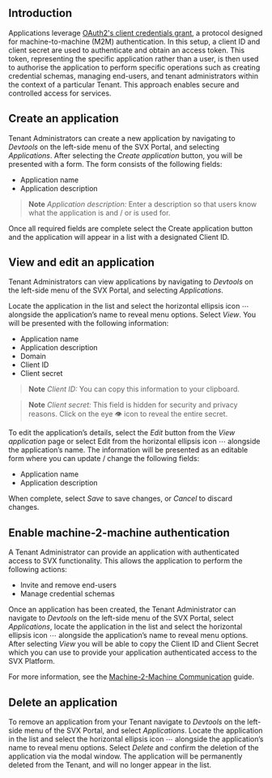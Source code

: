 ## Introduction

Applications leverage [OAuth2's client credentials grant](https://oauth.net/2/grant-types/client-credentials/), a protocol designed for machine-to-machine (M2M) authentication. In this setup, a client ID and client secret are used to authenticate and obtain an access token. This token, representing the specific application rather than a user, is then used to authorise the application to perform specific operations such as creating credential schemas, managing end-users, and tenant administrators within the context of a particular Tenant. This approach enables secure and controlled access for services.

## Create an application

Tenant Administrators can create a new application by navigating to _Devtools_ on the left-side menu of the SVX Portal, and selecting _Applications_. After selecting the _Create application_ button, you will be presented with a form. The form consists of the following fields:
* Application name
* Application description

> **Note**
> _Application description:_ Enter a description so that users know what the application is and / or is used for.

Once all required fields are complete select the Create application button and the application will appear in a list with a designated Client ID.

## View and edit an application

Tenant Administrators can view applications by navigating to _Devtools_ on the left-side menu of the SVX Portal, and selecting _Applications_.

Locate the application in the list and select the horizontal ellipsis icon ⋯ alongside the application’s name to reveal menu options. Select _View_. You will be presented with the following information:
* Application name
* Application description
* Domain
* Client ID
* Client secret

> **Note**
> _Client ID:_ You can copy this information to your clipboard.

> **Note**
> _Client secret:_ This field is hidden for security and privacy reasons. Click on the eye 👁 icon to reveal the entire secret.

To edit the application’s details, select the _Edit_ button from the _View application_ page or select Edit from the horizontal ellipsis icon ⋯ alongside the application’s name. The information will be presented as an editable form where you can update / change the following fields:
* Application name
* Application description

When complete, select _Save_ to save changes, or _Cancel_ to discard changes.

## Enable machine-2-machine authentication

A Tenant Administrator can provide an application with authenticated access to SVX functionality. This allows the application to perform the following actions:
* Invite and remove end-users
* Manage credential schemas

Once an application has been created, the Tenant Administrator can navigate to _Devtools_ on the left-side menu of the SVX Portal, select _Applications_, locate the application in the list and select the horizontal ellipsis icon ⋯ alongside the application’s name to reveal menu options. After selecting _View_ you will be able to copy the Client ID and Client Secret which you can use to provide your application authenticated access to the SVX Platform.

For more information, see the [Machine-2-Machine Communication](guides/api-guides/machine-2-machine-communication) guide.

## Delete an application

To remove an application from your Tenant navigate to _Devtools_ on the left-side menu of the SVX Portal, and select _Applications_. Locate the application in the list and select the horizontal ellipsis icon ⋯ alongside the application’s name to reveal menu options. Select _Delete_ and confirm the deletion of the application via the modal window. The application will be permanently deleted from the Tenant, and will no longer appear in the list.
